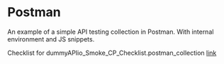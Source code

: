 # Postman

An example of a simple API testing collection in Postman. With internal environment and JS snippets.

Checklist for dummyAPIio_Smoke_CP_Checklist.postman_collection [link]([https://duckduckgo.com](https://docs.google.com/spreadsheets/d/1sfc598UdJpPEJ0G3QEWGCeQ-BcGVgQUwdx4rxUTRmeY/edit#gid=0)https://docs.google.com/spreadsheets/d/1sfc598UdJpPEJ0G3QEWGCeQ-BcGVgQUwdx4rxUTRmeY/edit#gid=0) 

